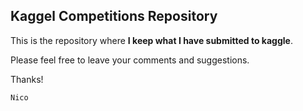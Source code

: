 ## Kaggel Competitions Repository

This is the repository where **I keep what I have submitted to kaggle**.

Please feel free to leave your comments and suggestions.

Thanks!

`Nico`

